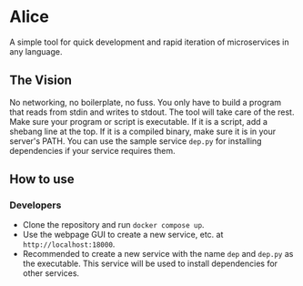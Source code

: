 # Alice
A simple tool for quick development and rapid iteration of microservices in any language.
## The Vision
No networking, no boilerplate, no fuss. You only have to build a program that reads from stdin and writes to stdout. The tool will take care of the rest. Make sure your program or script is executable. If it is a script, add a shebang line at the top. If it is a compiled binary, make sure it is in your server's PATH. You can use the sample service `dep.py` for installing dependencies if your service requires them.
## How to use
### Developers
- Clone the repository and run `docker compose up`.
- Use the webpage GUI to create a new service, etc. at `http://localhost:18000`.
- Recommended to create a new service with the name `dep` and `dep.py` as the executable. This service will be used to install dependencies for other services.